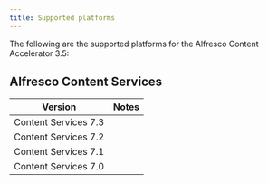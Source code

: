 ```yaml
---
title: Supported platforms
---
```


The following are the supported platforms for the Alfresco Content Accelerator 3.5:

## Alfresco Content Services

| Version | Notes |
| ------- | ----- |
| Content Services 7.3 | |
| Content Services 7.2 | |
| Content Services 7.1 | |
| Content Services 7.0 | |
